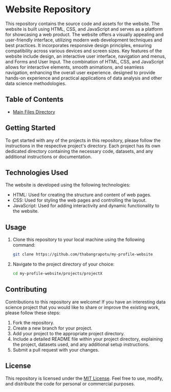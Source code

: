 # Website Repository
This repository contains the source code and assets for the website. The website is built using HTML, CSS, and JavaScript and serves as a platform for showcasing a web product.
The website offers a visually appealing and user-friendly interface, utilizing modern web development techniques and best practices. It incorporates responsive design principles, ensuring compatibility across various devices and screen sizes.
Key features of the website include design, an interactive user interface, navigation and menus, and Forms and User Input. The combination of HTML, CSS, and JavaScript allows for interactive elements, smooth animations, and seamless navigation, enhancing the overall user experience. designed to provide hands-on experience and practical applications of data analysis and other data science methodologies.


## Table of Contents

- [Main Files Directory](https://github.com/thabangrapotu/my-profile-website/tree/main/theme/assets)

## Getting Started

To get started with any of the projects in this repository, please follow the instructions in the respective project's directory. Each project has its own dedicated directory containing the necessary code, datasets, and any additional instructions or documentation.

## Technologies Used

The website is developed using the following technologies:

- HTML: Used for creating the structure and content of web pages.
- CSS: Used for styling the web pages and controlling the layout.
- JavaScript: Used for adding interactivity and dynamic functionality to the website.
  
## Usage
1. Clone this repository to your local machine using the following command:

   ```bash
   git clone https://github.com/thabangrapotu/my-profile-website

 2. Navigate to the project directory of your choice:
    ```bash
    cd my-profile-website/projects/projectX    

## Contributing
Contributions to this repository are welcome! If you have an interesting data science project that you would like to share or improve the  existing work, please follow these steps:

1. Fork the repository.
2. Create a new branch for your project.
3. Add your project to the appropriate project directory.
4. Include a detailed README file within your project directory, explaining the project, datasets used, and any additional setup instructions.
5. Submit a pull request with your changes.

## License
This repository is licensed under the [MIT License](https://github.com/thabangrapotu/Website/blob/main/LICENSE). Feel free to use, modify, and distribute the code for personal or commercial purposes.
